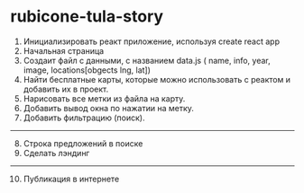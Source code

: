# rubicone-tula-story

1. Инициализировать реакт приложение, используя create react app
2. Начальная страница
3. Создаит файл с данными, с названием data.js ( name, info, year, image, locations[obgects lng, lat])
4. Найти бесплатные карты, которые можно использовать с реактом и добавить их в проект.
5. Нарисовать все метки из файла на карту.
6. Добавить вывод окна по нажатии на метку.
7. Добавить фильтрацию (поиск).
-------------------------------------------
8. Строка предложений в поиске
9. Сделать лэндинг 
-------------------------------------------
10. Публикация в интернете
